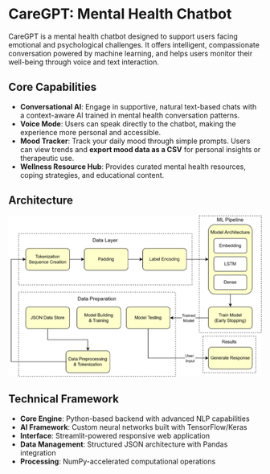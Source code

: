 # CareGPT: Mental Health Chatbot

CareGPT is a mental health chatbot designed to support users facing emotional and psychological challenges. It offers intelligent, compassionate conversation powered by machine learning, and helps users monitor their well-being through voice and text interaction.

## Core Capabilities

- **Conversational AI**: Engage in supportive, natural text-based chats with a context-aware AI trained in mental health conversation patterns.
- **Voice Mode**: Users can speak directly to the chatbot, making the experience more personal and accessible.
- **Mood Tracker**: Track your daily mood through simple prompts. Users can view trends and **export mood data as a CSV** for personal insights or therapeutic use.
- **Wellness Resource Hub**: Provides curated mental health resources, coping strategies, and educational content.

## Architecture
![Work flow](archt.png)

## Technical Framework

- **Core Engine**: Python-based backend with advanced NLP capabilities
- **AI Framework**: Custom neural networks built with TensorFlow/Keras
- **Interface**: Streamlit-powered responsive web application
- **Data Management**: Structured JSON architecture with Pandas integration
- **Processing**: NumPy-accelerated computational operations

